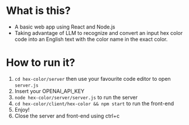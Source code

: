 # What is this?
- A basic web app using React and Node.js
- Taking advantage of LLM to recognize and convert an input hex color code into an English text with the color name in the exact color.

# How to run it?
1. `cd hex-color/server` then use your favourite code editor to open `server.js`
2. Insert your OPENAI_API_KEY
3. `node hex-color/server/server.js` to run the server
4. `cd hex-color/client/hex-color && npm start` to run the front-end
5. Enjoy!
6. Close the server and front-end using ctrl+c
